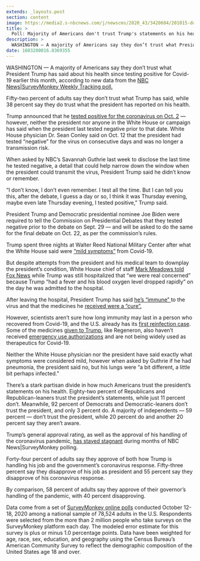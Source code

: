 ```yaml
--- 
extends: _layouts.post 
section: content 
image: https://media2.s-nbcnews.com/j/newscms/2020_43/3420604/201015-donald-trump-town-hall-ew-819p_c50834c2b96c0d18dbd2afb9c911a88a.nbcnews-fp-1200-630.jpg 
title: > 
  Poll: Majority of Americans don't trust Trump's statements on his health 
description: > 
  WASHINGTON — A majority of Americans say they don’t trust what President Trump has said about his health since testing positive for Covid-19 earlier this month, according to new data from the NBC News|SurveyMonkey Weekly Tracking poll.Fifty-two percent of adults say they don’t trust what Trump has said, while 38 percent say they do trust what the president has reported on his health.After leaving the hospital, President Trump has said he’s “immune” to the virus and that the medicines he received were a “cure”.Meanwhile, 92 percent of Democrats and Democratic-leaners don’t trust the president, and only 3 percent do.A majority of independents — 59 percent — don’t trust the president, while 20 percent do and another 20 percent say they aren’t aware. 
date: 1603200016.8369355 
--- 
```

<div><p class="endmarkEnabled">WASHINGTON &#8212; A majority of Americans say they don&#8217;t trust what President Trump has said about his health since testing positive for Covid-19 earlier this month, according to new data from the <a href="https://www.surveymonkey.com/curiosity/nbc-poll-covid-oct18">NBC News|SurveyMonkey Weekly Tracking poll.</a></p><p class="endmarkEnabled">Fifty-two percent of adults say they don&#8217;t trust what Trump has said, while 38 percent say they do trust what the president has reported on his health.</p><p class="lazyload-placeholder"></p><p class="endmarkEnabled">Trump announced that he <a href="https://www.nbcnews.com/politics/donald-trump/trump-first-lady-test-positive-covid-19-n1241769">tested positive for the coronavirus on Oct. 2</a> &#8212; however, neither the president nor anyone in the White House or campaign has said when the president last tested negative prior to that date. White House physician Dr. Sean Conley said on Oct. 12 that the president had tested &#8220;negative&#8221; for the virus on consecutive days and was no longer a transmission risk.</p><p></p><p id="taboolaReadMoreBelow"></p><p class="endmarkEnabled">When asked by NBC&#8217;s Savannah Guthrie last week to disclose the last time he tested negative, a detail that could help narrow down the window when the president could transmit the virus, President Trump said he didn&#8217;t know or remember.</p><p class="endmarkEnabled">&#8220;I don&#8217;t know, I don&#8217;t even remember. I test all the time. But I can tell you this, after the debate, I guess a day or so, I think it was Thursday evening, maybe even late Thursday evening, I tested positive,&#8221; Trump said.</p><p class="endmarkEnabled">President Trump and Democratic presidential nominee Joe Biden were required to tell the Commission on Presidential Debates that they tested negative prior to the debate on Sept. 29 &#8212; and will be asked to do the same for the final debate on Oct. 22, as per the commission&#8217;s rules.</p><p class="endmarkEnabled">Trump spent three nights at Walter Reed National Military Center after what the White House said were <a href="https://www.nbcnews.com/politics/donald-trump/trump-first-lady-test-positive-covid-19-n1241769">&#8220;mild symptoms&#8221;</a> from Covid-19.</p><p></p><p class="endmarkEnabled">But despite attempts from the president and his medical team to downplay the president&#8217;s condition, White House chief of staff <a href="https://www.nbcnews.com/politics/donald-trump/live-blog/2020-10-03-trump-covid-n1241952/ncrd1242027">Mark Meadows told Fox News</a> while Trump was still hospitalized that &#8220;we were real concerned&#8221; because Trump &#8220;had a fever and his blood oxygen level dropped rapidly&#8221; on the day he was admitted to the hospital.</p><p class="endmarkEnabled">After leaving the hospital, President Trump has said <a href="https://www.nbcnews.com/politics/2020-election/trump-declares-himself-immune-covid-19-his-doctors-won-t-n1242851">he&#8217;s &#8220;immune&#8221; </a>to the virus and that the medicines he <a href="https://www.nbcnews.com/politics/donald-trump/trump-returns-oval-office-despite-being-treated-coronavirus-n1242460">received were a &#8220;cure&#8221;. </a></p><p class="endmarkEnabled">However, scientists aren&#8217;t sure how long immunity may last in a person who recovered from Covid-19, and the U.S. already has its <a href="https://www.ajmc.com/view/first-case-of-covid-19-reinfection-detected-in-the-us">first reinfection case</a>. Some of the medicines <a href="https://www.nbcnews.com/health/health-news/trump-receives-experimental-antibody-treatment-covid-19-diagnosis-n1241916">given to Trump</a>, like Regeneron, also haven&#8217;t received <a href="https://investor.regeneron.com/static-files/6feab76b-176d-402d-bf30-d40462e68b7b">emergency use authorizations</a> and are not being widely used as therapeutics for Covid-19.</p><p class="endmarkEnabled">Neither the White House physician nor the president have said exactly what symptoms were considered mild, however when asked by Guthrie if he had pneumonia, the president said no, but his lungs were &#8220;a bit different, a little bit perhaps infected.&#8221;</p><p></p><p class="endmarkEnabled">There&#8217;s a stark partisan divide in how much Americans trust the president&#8217;s statements on his health. Eighty-two percent of Republicans and Republican-leaners trust the president&#8217;s statements, while just 11 percent don&#8217;t. Meanwhile, 92 percent of Democrats and Democratic-leaners don&#8217;t trust the president, and only 3 percent do. A majority of independents &#8212; 59 percent &#8212; don&#8217;t trust the president, while 20 percent do and another 20 percent say they aren&#8217;t aware.</p><p class="endmarkEnabled">Trump&#8217;s general approval rating, as well as the approval of his handling of the coronavirus pandemic, <a href="https://www.nbcnews.com/politics/2020-election/poll-trump-s-approval-rating-remains-stable-ahead-gop-convention-n1237877">has stayed stagnant</a> during months of NBC News|SurveyMonkey polling.</p><p class="endmarkEnabled">Forty-four percent of adults say they approve of both how Trump is handling his job and the government&#8217;s coronavirus response. Fifty-three percent say they disapprove of his job as president and 55 percent say they disapprove of his coronavirus response.</p><p class="endmarkEnabled">By comparison, 58 percent of adults say they approve of their governor&#8217;s handling of the pandemic, with 40 percent disapproving.</p><p></p><p class="endmarkEnabled">Data come from a set of <a href="https://www.surveymonkey.com/curiosity/nbc-poll-covid-oct18" target="_blank">SurveyMonkey online polls</a> conducted October 12-18, 2020 among a national sample of 78,524 adults in the U.S. Respondents were selected from the more than 2 million people who take surveys on the SurveyMonkey platform each day. The modeled error estimate for this survey is plus or minus 1.0 percentage points. Data have been weighted for age, race, sex, education, and geography using the Census Bureau&#8217;s American Community Survey to reflect the demographic composition of the United States age 18 and over.</p></div>